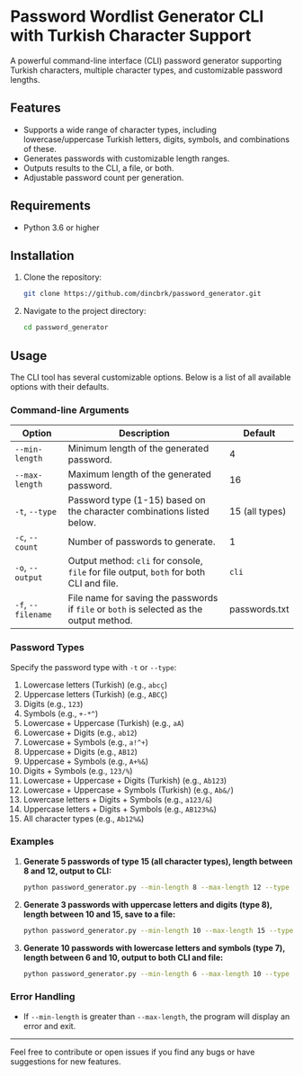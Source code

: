 # Password Wordlist Generator CLI with Turkish Character Support

A powerful command-line interface (CLI) password generator supporting Turkish characters, multiple character types, and customizable password lengths.

## Features

- Supports a wide range of character types, including lowercase/uppercase Turkish letters, digits, symbols, and combinations of these.
- Generates passwords with customizable length ranges.
- Outputs results to the CLI, a file, or both.
- Adjustable password count per generation.

## Requirements

- Python 3.6 or higher

## Installation

1. Clone the repository:
   ```bash
   git clone https://github.com/dincbrk/password_generator.git
   ```
2. Navigate to the project directory:
   ```bash
   cd password_generator
   ```

## Usage

The CLI tool has several customizable options. Below is a list of all available options with their defaults.

### Command-line Arguments

| Option          | Description                                                                                 | Default        |
|-----------------|---------------------------------------------------------------------------------------------|----------------|
| `--min-length`  | Minimum length of the generated password.                                                   | 4              |
| `--max-length`  | Maximum length of the generated password.                                                   | 16             |
| `-t`, `--type`  | Password type (1-15) based on the character combinations listed below.                      | 15 (all types) |
| `-c`, `--count` | Number of passwords to generate.                                                            | 1              |
| `-o`, `--output`| Output method: `cli` for console, `file` for file output, `both` for both CLI and file.     | `cli`          |
| `-f`, `--filename` | File name for saving the passwords if `file` or `both` is selected as the output method. | passwords.txt  |

### Password Types

Specify the password type with `-t` or `--type`:

1. Lowercase letters (Turkish) (e.g., `abcç`)
2. Uppercase letters (Turkish) (e.g., `ABCÇ`)
3. Digits (e.g., `123`)
4. Symbols (e.g., `+-*^`)
5. Lowercase + Uppercase (Turkish) (e.g., `aA`)
6. Lowercase + Digits (e.g., `ab12`)
7. Lowercase + Symbols (e.g., `a!^+`)
8. Uppercase + Digits (e.g., `AB12`)
9. Uppercase + Symbols (e.g., `A+%&`)
10. Digits + Symbols (e.g., `123/%`)
11. Lowercase + Uppercase + Digits (Turkish) (e.g., `Ab123`)
12. Lowercase + Uppercase + Symbols (Turkish) (e.g., `Ab&/`)
13. Lowercase letters + Digits + Symbols (e.g., `a123/&`)
14. Uppercase letters + Digits + Symbols (e.g., `AB123%&`)
15. All character types (e.g., `Ab12%&`)

### Examples

1. **Generate 5 passwords of type 15 (all character types), length between 8 and 12, output to CLI:**
   ```bash
   python password_generator.py --min-length 8 --max-length 12 --type 15 --count 5 --output cli
   ```

2. **Generate 3 passwords with uppercase letters and digits (type 8), length between 10 and 15, save to a file:**
   ```bash
   python password_generator.py --min-length 10 --max-length 15 --type 8 --count 3 --output file --filename my_passwords.txt
   ```

3. **Generate 10 passwords with lowercase letters and symbols (type 7), length between 6 and 10, output to both CLI and file:**
   ```bash
   python password_generator.py --min-length 6 --max-length 10 --type 7 --count 10 --output both
   ```

### Error Handling

- If `--min-length` is greater than `--max-length`, the program will display an error and exit.


---

Feel free to contribute or open issues if you find any bugs or have suggestions for new features.
